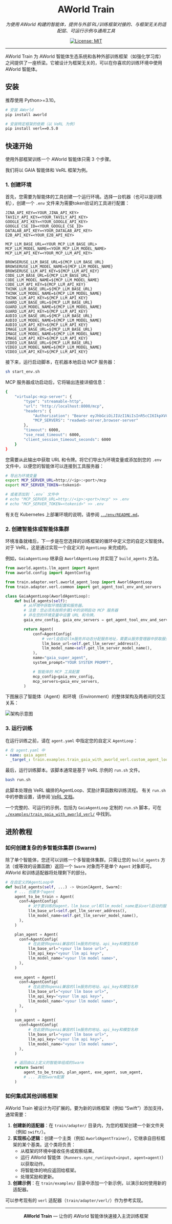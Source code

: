 <div align="center">

# AWorld Train

*为使用 AWorld 构建的智能体，提供与外部 RL/训练框架对接的、与框架无关的适配层、可运行示例与通用工具*

[![License: MIT][license-image]][license-url]

</div>

---

AWorld Train 为 AWorld 智能体生态系统和各种外部训练框架（如强化学习库）之间提供了一座桥梁。它被设计为框架无关的，可以在你喜欢的训练环境中使用AWorld 智能体。

## 安装

推荐使用 Python>=3.10。

```bash
# 安装 AWorld
pip install aworld

# 安装特定框架的依赖（以 VeRL 为例）
pip install verl==0.5.0
```

## 快速开始

使用外部框架训练一个 AWorld 智能体只需 3 个步骤。

我们将以 GAIA 智能体和 VeRL 框架为例。


### 1. 创建环境
首先，您需要为智能体的工具创建一个运行环境。选择一台机器（也可以是训练机），创建一个 `.env` 文件来为需要token验证的工具进行配置：

```.env
JINA_API_KEY=<YOUR_JINA_API_KEY>
TAVILY_API_KEY=<YOUR_TAVILY_API_KEY>
GOOGLE_API_KEY=<YOUR_GOOGLE_API_KEY>
GOOGLE_CSE_ID=<YOUR_GOOGLE_CSE_ID>
DATALAB_API_KEY=<YOUR_DATALAB_API_KEY>
E2B_API_KEY=<YOUR_E2B_API_KEY>

MCP_LLM_BASE_URL=<YOUR_MCP_LLM_BASE_URL>
MCP_LLM_MODEL_NAME=<YOUR_MCP_LLM_MODEL_NAME>
MCP_LLM_API_KEY=<YOUR_MCP_LLM_API_KEY>

BROWSERUSE_LLM_BASE_URL=${MCP_LLM_BASE_URL}
BROWSERUSE_LLM_MODEL_NAME=${MCP_LLM_MODEL_NAME}
BROWSERUSE_LLM_API_KEY=${MCP_LLM_API_KEY}
CODE_LLM_BASE_URL=${MCP_LLM_BASE_URL}
CODE_LLM_MODEL_NAME=${MCP_LLM_MODEL_NAME}
CODE_LLM_API_KEY=${MCP_LLM_API_KEY}
THINK_LLM_BASE_URL=${MCP_LLM_BASE_URL}
THINK_LLM_MODEL_NAME=${MCP_LLM_MODEL_NAME}
THINK_LLM_API_KEY=${MCP_LLM_API_KEY}
GUARD_LLM_BASE_URL=${MCP_LLM_BASE_URL}
GUARD_LLM_MODEL_NAME=${MCP_LLM_MODEL_NAME}
GUARD_LLM_API_KEY=${MCP_LLM_API_KEY}
AUDIO_LLM_BASE_URL=${MCP_LLM_BASE_URL}
AUDIO_LLM_MODEL_NAME=${MCP_LLM_MODEL_NAME}
AUDIO_LLM_API_KEY=${MCP_LLM_API_KEY}
IMAGE_LLM_BASE_URL=${MCP_LLM_BASE_URL}
IMAGE_LLM_MODEL_NAME=${MCP_LLM_MODEL_NAME}
IMAGE_LLM_API_KEY=${MCP_LLM_API_KEY}
VIDEO_LLM_BASE_URL=${MCP_LLM_BASE_URL}
VIDEO_LLM_MODEL_NAME=${MCP_LLM_MODEL_NAME}
VIDEO_LLM_API_KEY=${MCP_LLM_API_KEY}
```

接下来，运行启动脚本，在机器本地启动 MCP 服务器：

```bash
sh start_env.sh
```

MCP 服务器成功启动后，它将输出连接详细信息：
```bash
{
    "virtualpc-mcp-server": {
        "type": "streamable-http",
        "url": "http://localhost:8000/mcp",
        "headers": {
            "Authorization": "Bearer eyJhbGciOiJIUzI1NiIsInR5cCI6IkpXVCJ9.eyJhcHAiOiJsb2NhbF9kZWJ1ZyIsInZlcnNpb24iOjEsInRpbWUiOjE3NTYzOTUzNzIuMTg0MDc0NH0.SALKn1dxEzsdX82-e3jAJANAo_kE4NO4192Epw5rYmQ",
            "MCP_SERVERS": "readweb-server,browser-server"
        },
        "timeout": 6000,
        "sse_read_timeout": 6000,
        "client_session_timeout_seconds": 6000
    }
}
```
您需要从此输出中获取 URL 和令牌。将它们导出为环境变量或添加到您的 `.env` 文件中，以便您的智能体可以连接到工具服务器：
```bash
# 导出为环境变量
export MCP_SERVER_URL=http://<ip>:<port>/mcp
export MCP_SERVER_TOKEN=<tokenid>

# 或者添加到 `.env` 文件中
# echo "MCP_SERVER_URL=http://<ip>:<port>/mcp" >> .env
# echo "MCP_SERVER_TOKEN=<tokenid>" >> .env
```

有关在 Kubernetes 上部署环境的说明，请参阅 [`../env/README.md`](../env/README.md)。


### 2. 创建智能体或智能体集群
环境准备就绪后，下一步是在您选择的训练框架的循环中定义您的自定义智能体。对于 VeRL，这是通过实现一个自定义的 `AgentLoop` 来完成的。

例如，`GaiaAgentLoop` 继承自 `AworldAgentLoop` 并实现了 `build_agents` 方法。

```python
from aworld.agents.llm_agent import Agent
from aworld.config import AgentConfig

from train.adapter.verl.aworld_agent_loop import AworldAgentLoop
from train.adapter.verl.common import get_agent_tool_env_and_servers

class GaiaAgentLoop(AworldAgentLoop):
    def build_agents(self):
        # 从环境中获取环境配置和服务器。
        # 注意：您必须先按照步骤1中的说明启动 MCP 服务器
        # 并在您的环境变量中设置 URL 和令牌。
        gaia_env_config, gaia_env_servers = get_agent_tool_env_and_servers()

        return Agent(
            conf=AgentConfig(
                # verl会启动llm服务并动态分配服务地址，需要从服务管理器中获取服务地址
                llm_base_url=self.get_llm_server_address(),
                llm_model_name=self.get_llm_server_model_name(),
            ),
            name="gaia_super_agent",
            system_prompt="YOUR SYSTEM PROMPT",

            # 智能体的 MCP 工具配置
            mcp_config=gaia_env_config,
            mcp_servers=gaia_env_servers,
        )
```

下图展示了智能体（Agent）和环境（Environment）的整体架构及两者间的交互关系：

![架构示意图](../readme_assets/train_env_agent_architecture.png)


### 3. 运行训练
在运行训练之前，请在 `agent.yaml` 中指定您的自定义 `AgentLoop`：

```yaml
# 在 agent.yaml 中
- name: gaia_agent
  _target_: train.examples.train_gaia_with_aworld_verl.custom_agent_loop.GaiaAgentLoop
```

最后，运行训练脚本。该脚本通常是基于 VeRL 示例的 `run.sh` 文件。
```bash
bash run.sh
```
此脚本处理由 VeRL 编排的AgentLoop、奖励计算函数和训练流程。
有关 `run.sh` 中的参数设置，请参阅 [VeRL 文档](https://verl.readthedocs.io/en/latest/examples/config.html)。

一个完整的、可运行的示例，包括为 `GaiaAgentLoop` 定制的 `run.sh` 脚本，可在 [`./examples/train_gaia_with_aworld_verl/`](./examples/train_gaia_with_aworld_verl/) 中找到。

## 进阶教程

### 如何创建复杂的多智能体集群 (Swarm)
除了单个智能体，您还可以训练一个多智能体集群。只需让您的 `build_agents` 方法（或等效的设置函数）返回一个 `Swarm` 对象而不是单个 `Agent` 对象即可。AWorld 和训练适配器将处理剩下的部分。

```python
# 在自定义的AgentLoop中
def build_agents(self, ...) -> Union[Agent, Swarm]:
    # ... 创建多个agent
    agent_to_be_train = Agent(
      conf=AgentConfig(
          # 对于要训练的agent，llm_base_url和llm_model_name是从verl启动的服务中获取的
          llm_base_url=self.get_llm_server_address(),
          llm_model_name=self.get_llm_server_model_name(),
      ),
    )

    plan_agent = Agent(
      conf=AgentConfig(
          # 在此提供openai兼容的llm服务的地址、api_key和模型名称
          llm_base_url="<your llm base url>",
          llm_api_key="<your llm api key>",
          llm_model_name="<your llm model name>",
      ),
    )
    
    exe_agent = Agent(
      conf=AgentConfig(
          # 在此提供openai兼容的llm服务的地址、api_key和模型名称
          llm_base_url="<your llm base url>",
          llm_api_key="<your llm api key>",
          llm_model_name="<your llm model name>",
      ),
    )
    
    sum_agent = Agent(
      conf=AgentConfig(
          # 在此提供openai兼容的llm服务的地址、api_key和模型名称
          llm_base_url="<your llm base url>",
          llm_api_key="<your llm api key>",
          llm_model_name="<your llm model name>",
      ),
    )

    # 返回由以上定义的智能体组成的Swarm
    return Swarm(
        agent_to_be_train, plan_agent, exe_agent, sum_agent,
        # ... 其他Swarm配置
    )
```

### 如何集成其他训练框架
AWorld Train 被设计为可扩展的。要为新的训练框架（例如 “Swift”）添加支持，通常需要：

1.  **创建新的适配器**：在 `train/adapter/` 目录内，为您的框架创建一个新文件夹（例如 `swift/`）。
2.  **实现核心逻辑**：创建一个主类（例如 `AworldAgentTrainer`），它继承自目标框架的某个基类。这个类将负责：
    *   从框架的环境中接收任务或观察结果。
    *   运行 AWorld 智能体（`Runners.sync_run(input=input, agent=agent)`）以获取动作。
    *   将智能体的响应返回给框架。
    *   处理奖励和更新。
3.  **创建示例**：在 `train/examples/` 目录中添加一个新示例，以演示如何使用新的适配器。

可以参考现有的 `verl` 适配器（`train/adapter/verl/`）作为参考实现。

---

<div align="center">

**AWorld Train** — 让你的 AWorld 智能体快速接入主流训练框架

[license-image]: https://img.shields.io/badge/License-MIT-yellow.svg
[license-url]: https://opensource.org/licenses/MIT

</div>


